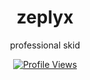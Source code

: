 <h1 align="center">zeplyx</h1>
<p align="center">professional skid</p>

<a href="https://github.com/Zeplyyx">
  <p align="center">
    <img src="https://komarev.com/ghpvc/?username=Zeplyyx&color=blueviolet" alt="Profile Views">
  </p>
</a>
